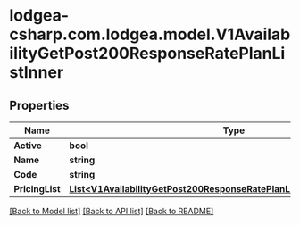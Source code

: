 
# lodgea-csharp.com.lodgea.model.V1AvailabilityGetPost200ResponseRatePlanListInner

## Properties

Name | Type | Description | Notes
------------ | ------------- | ------------- | -------------
**Active** | **bool** |  | [optional] 
**Name** | **string** |  | [optional] 
**Code** | **string** |  | [optional] 
**PricingList** | [**List&lt;V1AvailabilityGetPost200ResponseRatePlanListInnerPricingListInner&gt;**](V1AvailabilityGetPost200ResponseRatePlanListInnerPricingListInner.md) |  | [optional] 

[[Back to Model list]](../README.md#documentation-for-models)
[[Back to API list]](../README.md#documentation-for-api-endpoints)
[[Back to README]](../README.md)

